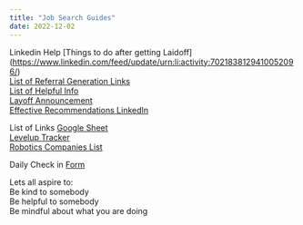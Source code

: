 ```yaml
---
title: "Job Search Guides"
date: 2022-12-02
---  
```


Linkedin Help
[Things to do after getting Laidoff] (https://www.linkedin.com/feed/update/urn:li:activity:7021838129410052096/)  
[List of Referral Generation Links](https://lnkd.in/gsiWxfXp)  
[List of Helpful Info](https://lnkd.in/gC-wxMdj)  
[Layoff Announcement](https://www.forbes.com/sites/jackkelly/2023/01/10/how-to-effectively-announce-your-layoff-on-linkedin/)  
[Effective Recommendations LinkedIn](https://www.linkedin.com/help/linkedin/answer/a546682/request-a-recommendation?lang=en&lipi=urn%3Ali%3Apage%3Ad_flagship3_profile_view_base_recent_activity_details_all%3BkOAehH3RQ4%2Bq8%2FjVi4NFOA%3D%3D)  


List of Links
[Google Sheet](https://docs.google.com/spreadsheets/d/1xDB_Tzg8LVwrZbRAL8VJEMGDo2srQEcQJtJeyWPRuTg/htmlview?pli=1&utm_medium=social&utm_source=campsite.bio&utm_campaign=%22Who+is+hiring?%22+List#gid=0)  
[Levelup Tracker](https://docs.google.com/spreadsheets/d/1Yg6s3WvHKYrHpUffCm-zZvxJ16c7ZJNq6XJilFMilrs/edit#gid=1051830884)  
[Robotics Companies List](https://docs.google.com/spreadsheets/d/1nhG06qMDjpsu-09QA1rpYrbzqtzNe9-xXZD_21QaPJ4/edit#gid=0)  



Daily Check in [Form](https://forms.gle/BRA4EH2sMoZdLPgE8)  

Lets all aspire to:  
Be kind to somebody  
Be helpful to somebody  
Be mindful about what you are doing
